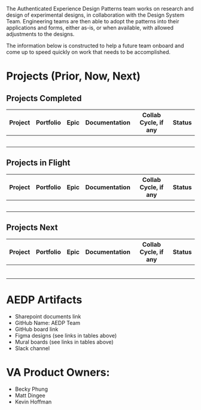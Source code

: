 
The Authenticated Experience Design Patterns team works on research and design of experimental designs, in collaboration with the Design System Team. Engineering teams are then able to adopt the patterns into their applications and forms, either as-is, or when available, with allowed adjustments to the designs.

The information below is constructed to help a future team onboard and come up to speed quickly on work that needs to be accomplished.



# Projects (Prior, Now, Next)

## Projects Completed

Project | Portfolio | Epic | Documentation | Collab Cycle, if any | Status
--- | --- | --- | --- | --- | ---
  |  |  |  |  |
  |  |  |  |  |
  |  |  |  |  |
  |  |  |  |  |
  |  |  |  |  |

## Projects in Flight
Project | Portfolio | Epic | Documentation | Collab Cycle, if any | Status
--- | --- | --- | --- | --- | ---
  |  |  |  |  |
  |  |  |  |  |
  |  |  |  |  |
  |  |  |  |  |
  |  |  |  |  |



 ## Projects Next

Project | Portfolio | Epic | Documentation | Collab Cycle, if any | Status
--- | --- | --- | --- | --- | ---
  |  |  |  |  |
  |  |  |  |  |
  |  |  |  |  |
  |  |  |  |  |
  |  |  |  |  |
  |  |  |  |  |



# AEDP Artifacts

- Sharepoint documents link
- GitHub Name: AEDP Team
- GitHub board link
- Figma designs (see links in tables above)
- Mural boards (see links in tables above)
- Slack channel


# VA Product Owners:
- Becky Phung
- Matt Dingee
- Kevin Hoffman






